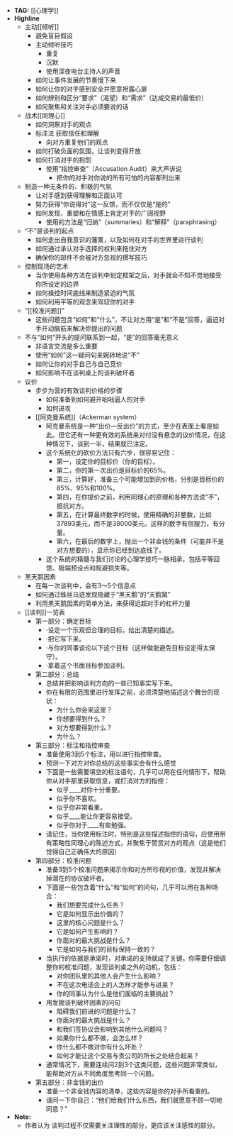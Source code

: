 - **TAG:** [[心理学]]
- **Highline**
	- 主动[[倾听]]
		- 避免盲目假设
		- 主动倾听技巧
			- 重复
			- 沉默
			- 使用深夜电台主持人的声音
		- 如何让事件发展的节奏慢下来
		- 如何让你的对手感到安全并愿意袒露心扉
		- 如何辨别和区分“要求”（渴望）和“需求”（达成交易的最低价）
		- 如何聚焦和关注对手必须要说的话
	- 战术[[同理心]]
		- 如何洞察对手的观点
		- 标注法 获取信任和理解
			- 向对方重复他们的观点
		- 如何打破负面的氛围，让谈判变得开放
		- 如何打消对手的抱怨
			- 使用“指控审查”（Accusation Audit）来大声诉说
				- 把你的对手对你说的所有可怕的内容都列出来
	- 制造一种无条件的、积极的气氛
		- 让对手感到获得理解和正面认可
		- 努力获得“你说得对”这一反馈，而不仅仅是“是的”
		- 如何发现、重塑和在情感上肯定对手的广阔视野
			- 使用的方法是“归纳”（summaries）和“解释”（paraphrasing）
	- “不”是谈判的起点
		- 如何走出自我意识的藩篱，以及如何在对手的世界里进行谈判
		- 如何通过承认对手选择的权利来拖住对方
		- 确保你的邮件不会被对方忽视的撰写技巧
	- 控制现场的艺术
		- 当你使用各种方法在谈判中划定框架之后，对手就会不知不觉地接受你所设定的边界
		- 如何操控时间底线来制造紧迫的气氛
		- 如何利用平等的观念来驾驭你的对手
	- “[[校准问题]]”
		- 这些问题包含“如何”和“什么”，不让对方用“是”和“不是”回答，逼迫对手开动脑筋来解决你提出的问题
	- 不与“如何”开头的提问联系到一起，“是”的回答毫无意义
		- 非语言交流是多么重要
		- 使用“如何”这一疑问句来婉转地说“不”
		- 如何让你的对手自己与自己竞价
		- 如何影响不在谈判桌上的谈判破坏者
	- 议价
		- 步步为营的有效谈判价格的步骤
			- 如何准备到如何避开咄咄逼人的对手
			- 如何进攻
		- [[阿克曼系统]]（Ackerman system）
			- 阿克曼系统是一种“出价—反出价”的方式，至少在表面上看是如此。但它还有一种更有效的系统来对付没有悬念的议价情况，在这种情况下，谈到一半，结果就已注定。
			- 这个系统化的砍价方法只有六步，很容易记住：
				- 第一，设定你的目标价（你的目标）。
				- 第二，你的第一次出价是目标价的65%。
				- 第三，计算好，准备三个可能增加到的价格，分别是目标价的85%、95%和100%。
				- 第四，在你提价之前，利用同理心的原理和各种方法说“不”，抵抗对方。
				- 第五，在计算最终数字的时候，使用精确的非整数，比如37893美元，而不是38000美元。这样的数字有信服力，有分量。
				- 第六，在最后的数字上，抛出一个非金钱的条件（可能并不是对方想要的），显示你已经到达底线了。
			- 这个系统的精髓与我们讨论的心理学技巧一脉相承，包括平等回馈、极端预设点和规避损失等。
	- 黑天鹅因素
		- 在每一次谈判中，会有3～5个信息点
		- 如何通过蛛丝马迹发现隐藏于“黑天鹅”的“天鹅窝”
		- 利用黑天鹅因素的简单方法，来获得远超对手的杠杆力量
	- [[谈判]]一览表
		- 第一部分：确定目标
			- ·设定一个乐观但合理的目标，给出清楚的描述。
			- ·把它写下来。
			- ·与你的同事谈论以下这个目标（这样做能避免目标设定得太保守）。
			- ·拿着这个书面目标参加谈判。
		- 第二部分：总结
			- 总结并把影响谈判方向的一些已知事实写下来。
			- 你在有限的范围里进行发挥之前，必须清楚地描述这个舞台的现状：
				- 为什么你会来这里？
				- 你想要得到什么？
				- 对方想要得到什么？
				- 为什么？
		- 第三部分：标注和指控审查
			- 准备使用3到5个标注，用以进行指控审查。
			- 预测一下对方对你总结的这些事实会有什么感觉
			- 下面是一些需要填空的标注语句，几乎可以用在任何情形下，帮助你从对手那里获取信息，或打消对方的指控：
				- 似乎____对你十分重要。
				- 似乎你不喜欢。
				- 似乎你非常看重。
				- 似乎____能让你更容易接受。
				- 似乎你对于____有些勉强。
			- 请记住，当你使用标注时，特别是这些描述指控的语句，应使用带有策略性同理心的陈述方式，并聚焦于赞赏对方的观点（这是他们觉得自己正确伟大的原因）
		- 第四部分：校准问题
			- 准备3到5个校准问题来揭示你和对方所珍视的价值，发现并解决掉潜在的协议破坏者。
			- 下面是一些包含着“什么”和“如何”的问句，几乎可以用在各种场合：
				- 我们想要完成什么任务？
				- 它是如何显示出价值的？
				- 这里的核心问题是什么？
				- 它是如何产生影响的？
				- 你面对的最大挑战是什么？
				- 它是如何与我们的目标保持一致的？
			- 当执行的依据是承诺时，对承诺的支持就成了关键。你需要仔细调整你的校准问题，发现谈判桌之外的动机，包括：
				- 对你团队里的其他人会产生什么影响？
				- 不在这次电话会上的人怎样才能参与进来？
				- 你的同事认为什么是他们面临的主要挑战？
			- 用发掘谈判破坏因素的问句
				- 阻碍我们前进的问题是什么？
				- 你面对的最大挑战是什么？
				- 和我们签协议会影响到其他什么问题吗？
				- 如果你什么都不做，会怎么样？
				- 你什么都不做对你有什么坏处？
				- 如何才能让这个交易与贵公司的所长之处结合起来？
			- 通常情况下，需要连续问2到3个这类问题，这些问题非常类似，能帮助对方从不同角度思考同一个问题。
		- 第五部分：非金钱的出价
			- 准备一个非金钱内容的清单，这些内容是你的对手所看重的。
			- 请问一下你自己：“他们给我们什么东西，我们就愿意不顾一切地同意？”
- **Note:**
	- 作者认为 谈判过程不仅需要关注理性的部分，更应该关注感性的部分。